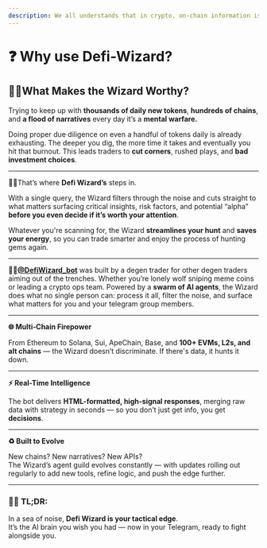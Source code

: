 ```yaml
---
description: We all understands that in crypto, on‑chain information is alpha, but...
---
```


# ❓ Why use Defi-Wizard?

## 🧙‍♂️What Makes the Wizard Worthy?

Trying to keep up with **thousands of daily new tokens**, **hundreds of chains**, and **a flood of narratives** every day it’s a **mental warfare.**

Doing proper due diligence on even a handful of tokens daily is already exhausting. The deeper you dig, the more time it takes and eventually you hit that burnout. This leads traders to **cut corners**, rushed plays, and **bad investment choices**.

***

🧙‍♂️That’s where **Defi Wizard’s** steps in.

With a single query, the Wizard filters through the noise and cuts straight to what matters surfacing critical insights, risk factors, and potential “alpha” **before you even decide if it’s worth your attention**.

Whatever you're scanning for, the Wizard **streamlines your hunt** and **saves your energy**, so you can trade smarter  and enjoy the process of hunting gems again.

***

🧙‍♂️[**@DefiWizard\_bot**](https://t.me/DefiWizard_Bot) was built by a degen trader for other degen traders aiming out of the trenches.  Whether you’re lonely wolf sniping meme coins or leading a crypto ops team. Powered by a **swarm of AI agents**, the Wizard does what no single person can: process it all, filter the noise, and surface what matters for you and your telegram group members.

***

**🌐 Multi‑Chain Firepower**

From Ethereum to Solana, Sui, ApeChain, Base, and **100+ EVMs, L2s, and alt chains** — the Wizard doesn’t discriminate. If there's data, it hunts it down.

***

**⚡ Real-Time Intelligence**

The bot delivers **HTML-formatted, high-signal responses**, merging raw data with strategy in seconds — so you don’t just get info, you get **decisions**.

***

**♻️ Built to Evolve**

New chains? New narratives? New APIs?\
The Wizard’s agent guild evolves constantly — with updates rolling out regularly to add new tools, refine logic, and push the edge further.

***

### 🧙‍♂️ TL;DR:

In a sea of noise, **Defi Wizard is your tactical edge**.\
It’s the AI brain you wish you had — now in your Telegram, ready to fight alongside you.
